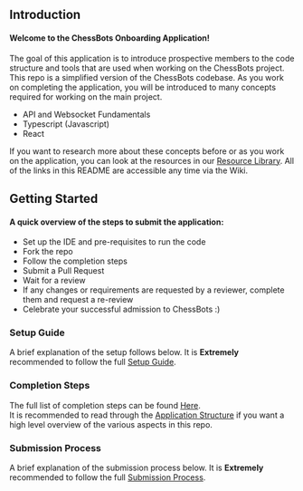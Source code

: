 ## Introduction
#### Welcome to the ChessBots Onboarding Application!

The goal of this application is to introduce prospective members to the code structure and tools that are used when working on the ChessBots project.
This repo is a simplified version of the ChessBots codebase. As you work on completing the application, you will be introduced to many concepts required for working on the main project.

- API and Websocket Fundamentals
- Typescript (Javascript)
- React

If you want to research more about these concepts before or as you work on the application, you can look at the resources in our [Resource Library](https://github.com/Comet-Robotics/chessbot-onboarding/wiki/Resource-Library).
All of the links in this README are accessible any time via the Wiki.

## Getting Started
#### A quick overview of the steps to submit the application:
- Set up the IDE and pre-requisites to run the code
- Fork the repo
- Follow the completion steps
- Submit a Pull Request
- Wait for a review
- If any changes or requirements are requested by a reviewer, complete them and request a re-review
- Celebrate your successful admission to ChessBots :)

### Setup Guide
A brief explanation of the setup follows below. It is **Extremely** recommended to follow the full [Setup Guide](https://github.com/Comet-Robotics/chessbot-onboarding/wiki/Setup-Guide).  

### Completion Steps
The full list of completion steps can be found [Here](https://github.com/Comet-Robotics/chessbot-onboarding/wiki/Completion-Steps).  
It is recommended to read through the [Application Structure](https://github.com/Comet-Robotics/chessbot-onboarding/wiki/Application-Structure) if you want a high level overview of the various aspects in this repo.  

### Submission Process
A brief explanation of the submission process below. It is **Extremely** recommended to follow the full [Submission Process](https://github.com/Comet-Robotics/chessbot-onboarding/wiki/Submission-Process).  
